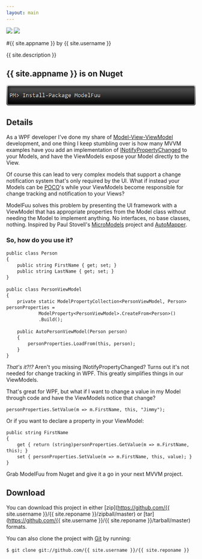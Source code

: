 ```yaml
---
layout: main
---
```

<div class="download">
  <a href="https://github.com/{{ site.username }}/{{ site.reponame }}/zipball/master">
  <img border="0" width="90" src="https://github.com/images/modules/download/zip.png"></a>
  <a href="https://github.com/{{ site.username }}/{{ site.reponame }}/tarball/master">
  <img border="0" width="90" src="https://github.com/images/modules/download/tar.png"></a>
</div>

#{{ site.appname }} <span class="small">by {{ site.username }}</span>

<div class="description">{{ site.description }}</div>

## {{ site.appname }} is on Nuget

![PM> Install-Package ModelFuu](ModelFuuNuget.png)

## Details

As a WPF developer I've done my share of [Model-View-ViewModel](http://en.wikipedia.org/wiki/Model_View_ViewModel) development, and one thing I keep stumbling over is how many MVVM examples have you add an implementation of [INotifyPropertyChanged](http://msdn.microsoft.com/en-us/library/system.componentmodel.inotifypropertychanged.aspx) to your Models, and have the ViewModels expose your Model directly to the View.

Of course this can lead to very complex models that support a change notification system that's only required by the UI. What if instead your Models can be [POCO](http://en.wikipedia.org/wiki/Plain_Old_CLR_Object)'s while your ViewModels become responsible for change tracking and notification to your Views?

ModelFuu solves this problem by presenting the UI framework with a ViewModel that has appropriate properties from the Model class without needing the Model to implement anything. No interfaces, no base classes, nothing. Inspired by Paul Stovell's [MicroModels](http://www.paulstovell.com/micromodels-introduction) project and [AutoMapper](http://automapper.org/).

### So, how do you use it?

    public class Person
    {
        public string FirstName { get; set; }
        public string LastName { get; set; }
    }

    public class PersonViewModel
    {
        private static ModelPropertyCollection<PersonViewModel, Person> personProperties =
                ModelProperty<PersonViewModel>.CreateFrom<Person>()
                .Build();

        public AutoPersonViewModel(Person person)
        {
            personProperties.LoadFrom(this, person);
        }
    }

*That's it?!?* Aren't you missing INotifyPropertyChanged? Turns out it's not needed for change tracking in WPF. This greatly simplifies things in our ViewModels.

That's great for WPF, but what if I want to change a value in my Model through code and have the ViewModels notice that change?

    personProperties.SetValue(m => m.FirstName, this, "Jimmy");

Or if you want to declare a property in your ViewModel:

    public string FirstName
    {
        get { return (string)personProperties.GetValue(m => m.FirstName, this); }
        set { personProperties.SetValue(m => m.FirstName, this, value); }
    }

Grab ModelFuu from Nuget and give it a go in your next MVVM project.
    
## Download

You can download this project in either
[zip](https://github.com/{{ site.username }}/{{ site.reponame }}/zipball/master) or
[tar](https://github.com/{{ site.username }}/{{ site.reponame }}/tarball/master) formats.

You can also clone the project with [Git](http://git-scm.com)
by running:

    $ git clone git://github.com/{{ site.username }}/{{ site.reponame }}
